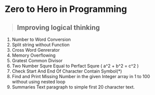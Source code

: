 # Zero to Hero in Programming

> ## Improving logical thinking

1. Number to Word Conversion
1. Split string without Function
1. Cross Word Genrerator
1. Memory Overflowing
1. Gratest Common Divisor
1. Two Number Squre Equal to Perfact Squre ( a^2 + b^2 = c^2 )
1. Check Start And End Of Character Contain Symbol(*)
1. Find and Print Missing Number in the given Integer array in 1 to 100 without using nested loop
1. Summaries Text paragraph to simple first 20 character text.

